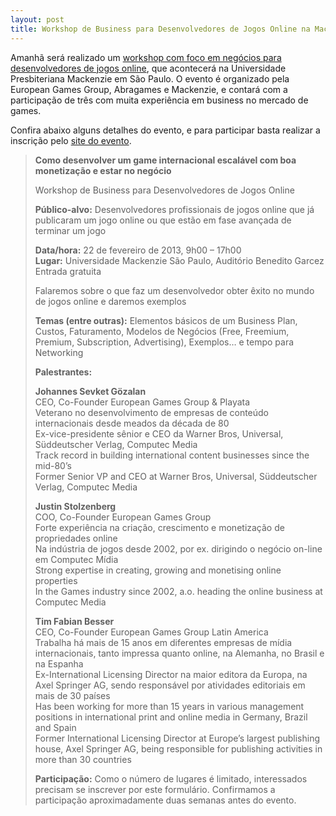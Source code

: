 ```yaml
---
layout: post
title: Workshop de Business para Desenvolvedores de Jogos Online na Mackenzie
---
```


Amanhã será realizado um [workshop com foco em negócios para desenvolvedores de jogos online](http://workshopsp.gamesgroup.com.br/ "Workshop"), que acontecerá na Universidade Presbiteriana Mackenzie em São Paulo. O evento é organizado pela European Games Group, Abragames e Mackenzie, e contará com a participação de três com muita experiência em business no mercado de games.

Confira abaixo alguns detalhes do evento, e para participar basta realizar a inscrição pelo [site do evento](http://workshopsp.gamesgroup.com.br/ "Site").

> **Como desenvolver um game internacional escalável com boa monetização e estar no negócio**
>
> Workshop de Business para Desenvolvedores de Jogos Online
>
> **Público-alvo:** Desenvolvedores profissionais de jogos online que já publicaram um jogo online ou que estão em fase avançada de terminar um jogo
>
> **Data/hora:** 22 de fevereiro de 2013, 9h00 – 17h00  
> **Lugar:** Universidade Mackenzie São Paulo, Auditório Benedito Garcez  
>  Entrada gratuita
>
> Falaremos sobre o que faz um desenvolvedor obter êxito no mundo de jogos online e daremos exemplos
>
> **Temas (entre outras):** Elementos básicos de um Business Plan, Custos, Faturamento, Modelos de Negócios (Free, Freemium, Premium, Subscription, Advertising), Exemplos… e tempo para Networking
>
> **Palestrantes:**
>
> **Johannes Sevket Gözalan**  
>  CEO, Co-Founder European Games Group & Playata  
>  Veterano no desenvolvimento de empresas de conteúdo internacionais desde meados da década de 80  
>  Ex-vice-presidente sênior e CEO da Warner Bros, Universal, Süddeutscher Verlag, Computec Media  
>  Track record in building international content businesses since the mid-80’s  
>  Former Senior VP and CEO at Warner Bros, Universal, Süddeutscher Verlag, Computec Media
>
> **Justin Stolzenberg**  
>  COO, Co-Founder European Games Group  
>  Forte experiência na criação, crescimento e monetização de propriedades online  
>  Na indústria de jogos desde 2002, por ex. dirigindo o negócio on-line em Computec Mídia  
>  Strong expertise in creating, growing and monetising online properties  
>  In the Games industry since 2002, a.o. heading the online business at Computec Media
>
> **Tim Fabian Besser**  
>  CEO, Co-Founder European Games Group Latin America  
>  Trabalha há mais de 15 anos em diferentes empresas de mídia internacionais, tanto impressa quanto online, na Alemanha, no Brasil e na Espanha  
>  Ex-International Licensing Director na maior editora da Europa, na Axel Springer AG, sendo responsável por atividades editoriais em mais de 30 países  
>  Has been working for more than 15 years in various management positions in international print and online media in Germany, Brazil and Spain  
>  Former International Licensing Director at Europe’s largest publishing house, Axel Springer AG, being responsible for publishing activities in more than 30 countries
>
> **Participação:** Como o número de lugares é limitado, interessados precisam se inscrever por este formulário. Confirmamos a participação aproximadamente duas semanas antes do evento.
